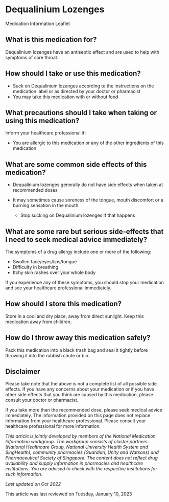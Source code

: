# Dequalinium Lozenges

Medication Information Leaflet

What is this medication for?
----------------------------

Dequalinium lozenges have an antiseptic effect and are used to help with symptoms of sore throat.

How should I take or use this medication?
-----------------------------------------

* Suck on Dequalinium lozenges according to the instructions on the medication label or as directed by your doctor or pharmacist
* You may take this medication with or without food

What precautions should I take when taking or using this medication?
--------------------------------------------------------------------

Inform your healthcare professional if:

* You are allergic to this medication or any of the other ingredients of this medication

What are some common side effects of this medication?
-----------------------------------------------------

* Dequalinium lozenges generally do not have side effects when taken at recommended doses
* It may sometimes cause soreness of the tongue, mouth discomfort or a burning sensation in the mouth

  + Stop sucking on Dequalinium lozenges if that happens

What are some rare but serious side-effects that I need to seek medical advice immediately?
-------------------------------------------------------------------------------------------

The symptoms of a drug allergy include one or more of the following:

* Swollen face/eyes/lips/tongue
* Difficulty in breathing
* Itchy skin rashes over your whole body

If you experience any of these symptoms, you should stop your medication and see your healthcare professional immediately.

How should I store this medication?
-----------------------------------

Store in a cool and dry place, away from direct sunlight. Keep this medication away from children.

How do I throw away this medication safely?
-------------------------------------------

Pack this medication into a black trash bag and seal it tightly before throwing it into the rubbish chute or bin.

Disclaimer
----------

Please take note that the above is not a complete list of all possible side effects. If you have any concerns about your medication or if you have other side effects that you think are caused by this medication, please consult your doctor or pharmacist.

If you take more than the recommended dose, please seek medical advice immediately. The information provided on this page does not replace information from your healthcare professional. Please consult your healthcare professional for more information.

*This article is jointly developed by members of the National Medication Information workgroup. The workgroup consists of cluster partners (National Healthcare Group, National University Health System and SingHealth), community pharmacies (Guardian, Unity and Watsons) and Pharmaceutical Society of Singapore. The content does not reflect drug availability and supply information in pharmacies and healthcare institutions. You are advised to check with the respective institutions for such information.*

*Last updated on Oct 2022*

This article was last reviewed on
Tuesday, January 10, 2023